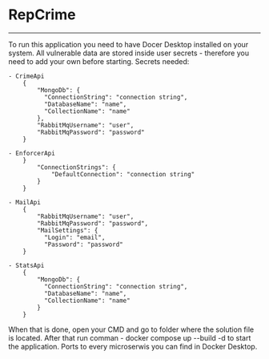 # RepCrime
---
To run this application you need to have Docer Desktop installed on your system.
All vulnerable data are stored inside user secrets - therefore you need to add your own before starting.
    Secrets needed:
    
    - CrimeApi
        {
            "MongoDb": {
              "ConnectionString": "connection string",
              "DatabaseName": "name",
              "CollectionName": "name"
            },
            "RabbitMqUsername": "user",
            "RabbitMqPassword": "password"
        }

    - EnforcerApi
        }
            "ConnectionStrings": {
                "DefaultConnection": "connection string"
            }
        }

    - MailApi
        {
            "RabbitMqUsername": "user",
            "RabbitMqPassword": "password",
            "MailSettings": {
              "Login": "email",
              "Password": "password"
        }

    - StatsApi
        {
            "MongoDb": {
              "ConnectionString": "connection string",
              "DatabaseName": "name",
              "CollectionName": "name"
            }
        }


When that is done, open your CMD and go to folder where the solution file is located.
After that run comman - docker compose up --build -d to start the application.
Ports to every microserwis you can find in Docker Desktop.
